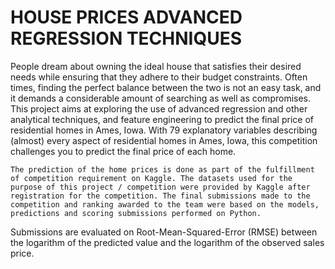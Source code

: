 # HOUSE PRICES ADVANCED REGRESSION TECHNIQUES

People dream about owning the ideal house that satisfies their desired needs while ensuring that they adhere to their budget constraints. Often times, finding the perfect balance between the two is not an easy task, and it demands a considerable amount of searching as well as compromises. This project aims at exploring the use of advanced regression and other analytical techniques, and feature engineering to predict the final price of residential homes in Ames, Iowa. With 79 explanatory variables describing (almost) every aspect of residential homes in Ames, Iowa, this competition challenges you to predict the final price of each home.
    
    The prediction of the home prices is done as part of the fulfillment of competition requirement on Kaggle. The datasets used for the purpose of this project / competition were provided by Kaggle after registration for the competition. The final submissions made to the competition and ranking awarded to the team were based on the models, predictions and scoring submissions performed on Python. 
Submissions are evaluated on Root-Mean-Squared-Error (RMSE) between the logarithm of the predicted value and the logarithm of the observed sales price. 
